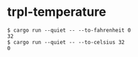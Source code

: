# trpl-temperature

    $ cargo run --quiet -- --to-fahrenheit 0
    32
    $ cargo run --quiet -- --to-celsius 32
    0
